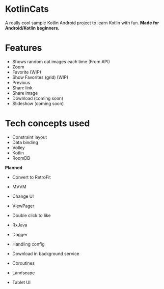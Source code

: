 # KotlinCats
A really cool sample Kotlin Android project to learn Kotlin with fun.
**Made for Android/Kotlin beginners.**

# Features
- Shows random cat images each time (From API)
- Zoom
- Favorite (WIP)
- Show Favorites (grid) (WIP)
- Previous
- Share link
- Share image
- Download (coming soon)
- Slideshow (coming soon)

# Tech concepts used
- Constraint layout
- Data binding
- Volley
- Kotlin
- RoomDB

**Planned**
- Convert to RetroFit
- MVVM
- Change UI
- ViewPager
- Double click to like

- RxJava
- Dagger
- Handling config
- Download in background service
- Coroutines
- Landscape
- Tablet UI
